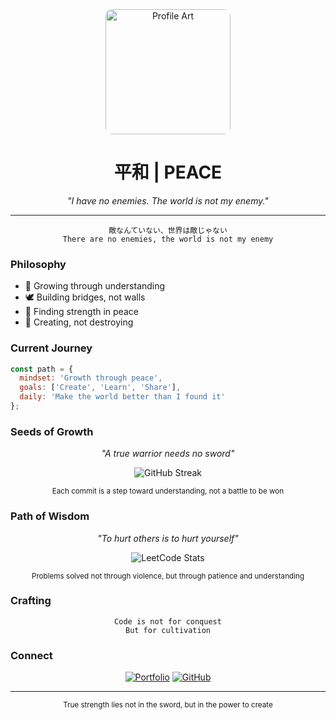 <!-- Header -->
<div align="center">
<img src="https://hebbkx1anhila5yf.public.blob.vercel-storage.com/artworks-qjyLDaD49oQH7VAB-hdfuXQ-t500x500-HnwD9S8tGUAyofNhsJjF6sICFNlUOZ.webp" width="200" alt="Profile Art" style="border-radius: 10px;"/>
</div>

<h1 align="center">平和 | PEACE</h1>

<p align="center">
  <em>"I have no enemies. The world is not my enemy."</em>
</p>

---

<div align="center">

```
敵なんていない、世界は敵じゃない
There are no enemies, the world is not my enemy
```

</div>

### Philosophy

- 🌱 Growing through understanding
- 🕊️ Building bridges, not walls
- 🌊 Finding strength in peace
- 🌿 Creating, not destroying

### Current Journey

```js
const path = {
  mindset: 'Growth through peace',
  goals: ['Create', 'Learn', 'Share'],
  daily: 'Make the world better than I found it'
};
```

### Seeds of Growth

<div align="center">
<p><em>"A true warrior needs no sword"</em></p>

<!-- Replace username with your GitHub username -->
<img src="https://github-readme-streak-stats.herokuapp.com/?user=suvamneog&theme=tokyonight&hide_border=true&background=00000000&stroke=626970&ring=626970&fire=A0522D&currStreakNum=626970&sideNums=626970&currStreakLabel=A0522D&sideLabels=626970&dates=626970" alt="GitHub Streak" />

<sub>Each commit is a step toward understanding, not a battle to be won</sub>
</div>

### Path of Wisdom

<div align="center">
<p><em>"To hurt others is to hurt yourself"</em></p>

<!-- Replace username with your LeetCode username -->
<img src="https://leetcard.jacoblin.cool/your-suvamneog?theme=nord&font=Noto%20Sans&ext=heatmap&border=0&radius=20&hide_title=true" alt="LeetCode Stats" />

<sub>Problems solved not through violence, but through patience and understanding</sub>
</div>

### Crafting

<div align="center">

```
Code is not for conquest
But for cultivation
```

</div>

### Connect

<div align="center">

[![Portfolio](https://img.shields.io/badge/Portfolio-626970?style=for-the-badge&logo=About.me&logoColor=white)](https://your-portfolio.com)
[![GitHub](https://img.shields.io/badge/GitHub-626970?style=for-the-badge&logo=github&logoColor=white)](https://github.com/your-username)

</div>

---

<div align="center">
  <sub>True strength lies not in the sword, but in the power to create</sub>
</div>
